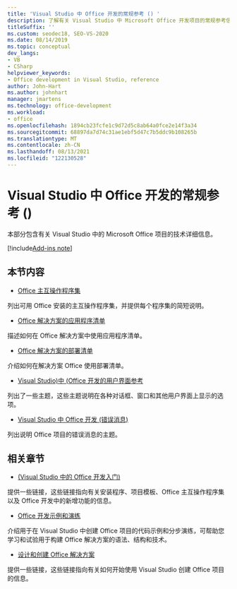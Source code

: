 ```yaml
---
title: 'Visual Studio 中 Office 开发的常规参考 () '
description: 了解有关 Visual Studio 中 Microsoft Office 开发项目的常规参考信息。
titleSuffix: ''
ms.custom: seodec18, SEO-VS-2020
ms.date: 08/14/2019
ms.topic: conceptual
dev_langs:
- VB
- CSharp
helpviewer_keywords:
- Office development in Visual Studio, reference
author: John-Hart
ms.author: johnhart
manager: jmartens
ms.technology: office-development
ms.workload:
- office
ms.openlocfilehash: 1894cb23fcfe1c9d72d5c8ab64a0fce2e14f3a34
ms.sourcegitcommit: 68897da7d74c31ae1ebf5d47c7b5ddc9b108265b
ms.translationtype: MT
ms.contentlocale: zh-CN
ms.lasthandoff: 08/13/2021
ms.locfileid: "122130528"
---
```

# <a name="general-reference-office-development-in-visual-studio"></a>Visual Studio 中 Office 开发的常规参考 () 
  本部分包含有关 Visual Studio 中的 Microsoft Office 项目的技术详细信息。

[!include[Add-ins note](includes/addinsnote.md)]

## <a name="in-this-section"></a>本节内容
- [Office 主互操作程序集](../vsto/office-primary-interop-assemblies.md)

 列出可用 Office 安装的主互操作程序集，并提供每个程序集的简短说明。

- [Office 解决方案的应用程序清单](../vsto/application-manifests-for-office-solutions.md)

 描述如何在 Office 解决方案中使用应用程序清单。

- [Office 解决方案的部署清单](../vsto/deployment-manifests-for-office-solutions.md)

 介绍如何在解决方案 Office 使用部署清单。

- [Visual Studio&#41;中 &#40;Office 开发的用户界面参考](../vsto/user-interface-reference-office-development-in-visual-studio.md)

 列出了一些主题，这些主题说明在各种对话框、窗口和其他用户界面上显示的选项。

- [Visual Studio 中 Office 开发 &#40;错误消息&#41;](../vsto/error-messages-office-development-in-visual-studio.md)

 列出说明 Office 项目的错误消息的主题。

## <a name="related-sections"></a>相关章节
- [&#40;Visual Studio 中的 Office 开发入门&#41;](../vsto/getting-started-office-development-in-visual-studio.md)

 提供一些链接，这些链接指向有关安装程序、项目模板、Office 主互操作程序集以及 Office 开发中的新增功能的信息。

- [Office 开发示例和演练](../vsto/office-development-samples-and-walkthroughs.md)

 介绍用于在 Visual Studio 中创建 Office 项目的代码示例和分步演练，可帮助您学习和试验用于构建 Office 解决方案的语法、结构和技术。

- [设计和创建 Office 解决方案](../vsto/designing-and-creating-office-solutions.md)

 提供一些链接，这些链接指向有关如何开始使用 Visual Studio 创建 Office 项目的信息。
